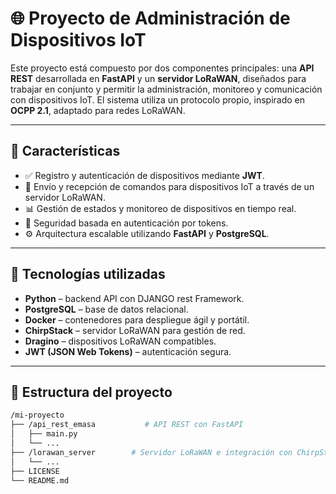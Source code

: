 # 🌐 Proyecto de Administración de Dispositivos IoT

Este proyecto está compuesto por dos componentes principales: una **API REST** desarrollada en **FastAPI** y un **servidor LoRaWAN**, diseñados para trabajar en conjunto y permitir la administración, monitoreo y comunicación con dispositivos IoT. El sistema utiliza un protocolo propio, inspirado en **OCPP 2.1**, adaptado para redes LoRaWAN.

---

## 🚀 Características

- ✅ Registro y autenticación de dispositivos mediante **JWT**.
- 📡 Envío y recepción de comandos para dispositivos IoT a través de un servidor LoRaWAN.
- 📊 Gestión de estados y monitoreo de dispositivos en tiempo real.
- 🔐 Seguridad basada en autenticación por tokens.
- ⚙️ Arquitectura escalable utilizando **FastAPI** y **PostgreSQL**.

---

## 🧠 Tecnologías utilizadas

- **Python** – backend API con DJANGO rest Framework.
- **PostgreSQL** – base de datos relacional.
- **Docker** – contenedores para despliegue ágil y portátil.
- **ChirpStack** – servidor LoRaWAN para gestión de red.
- **Dragino** – dispositivos LoRaWAN compatibles.
- **JWT (JSON Web Tokens)** – autenticación segura.

---

## 📁 Estructura del proyecto

```bash
/mi-proyecto
├── /api_rest_emasa           # API REST con FastAPI
│   ├── main.py
│   └── ...
├── /lorawan_server        # Servidor LoRaWAN e integración con ChirpStack
│   └── ...
├── LICENSE
└── README.md
